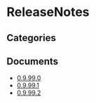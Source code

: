 # ReleaseNotes

## Categories


## Documents
- [0.9.99.0](0.9.99.0.md)
- [0.9.99.1](0.9.99.1.md)
- [0.9.99.2](0.9.99.2.md)